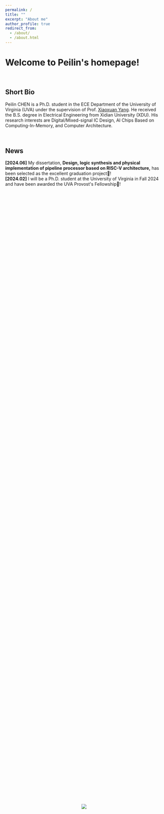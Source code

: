 ```yaml
---
permalink: /
title: ""
excerpt: "About me"
author_profile: true
redirect_from: 
  - /about/
  - /about.html
---
```


# Welcome to Peilin's homepage!

&emsp;

## Short Bio

Peilin CHEN is a Ph.D. student in the ECE Department of the University of Virginia (UVA) under the supervision of Prof. [Xiaoxuan Yang](https://xiaoxuan-yang.github.io/index.html). He received the B.S. degree in Electrical Engineering from Xidian University (XDU). His research interests are Digital/Mixed-signal IC Design, AI Chips Based on Computing-In-Memory, and Computer Architecture.

&emsp;

## News

**[2024.06]** My dissertation, **Design, logic synthesis and physical implementation of pipeline processor based on RISC-V architecture,** has been selected as the excellent graduation project🎉! \
**[2024.02]** I will be a Ph.D. student at the University of Virginia in Fall 2024 and have been awarded the UVA Provost's Fellowship🎉!
<br/><br/>
<div style="height: 100%; width: 100%; display: flex; justify-content: center; align-items: center; margin: 0 auto;">
    <a href="https://clustrmaps.com/site/1bxgh" title="Visit tracker">
        <img src="//www.clustrmaps.com/map_v2.png?d=d6TpbDkm30MhQxBEAnFmYRgisF6BV0T-GlVSiA0GfDY&cl=ffffff"/>
    </a>
</div>





